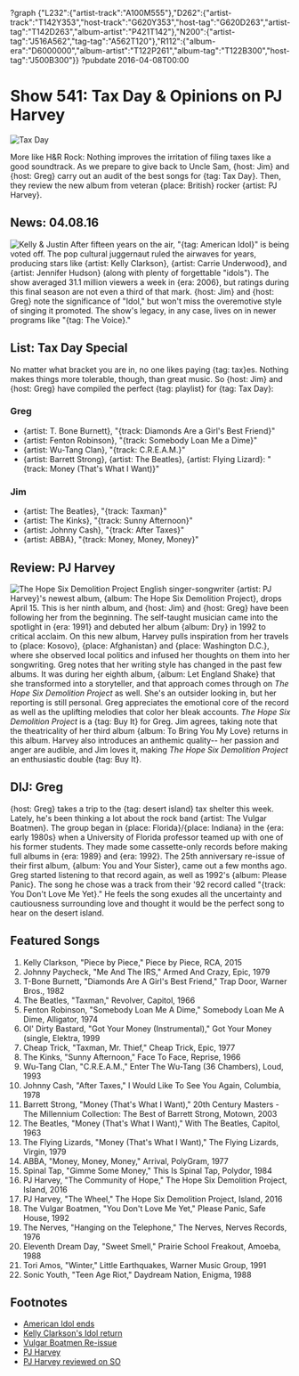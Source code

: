 ?graph {"L232":{"artist-track":"A100M555"},"D262":{"artist-track":"T142Y353","host-track":"G620Y353","host-tag":"G620D263","artist-tag":"T142D263","album-artist":"P421T142"},"N200":{"artist-tag":"J516A562","tag-tag":"A562T120"},"R112":{"album-era":"D6000000","album-artist":"T122P261","album-tag":"T122B300","host-tag":"J500B300"}}
?pubdate 2016-04-08T00:00

# Show 541: Tax Day & Opinions on PJ Harvey

![Tax Day](//static.soundopinions.org/images/2016/taxday_web.jpg)

More like H&R Rock: Nothing improves the irritation of filing taxes like a good soundtrack. As we prepare to give back to Uncle Sam, {host: Jim} and {host: Greg} carry out an audit of the best songs for {tag: Tax Day}. Then, they review the new album from veteran {place: British} rocker {artist: PJ Harvey}.


## News: 04.08.16
![Kelly & Justin](//static.soundopinions.org/images/2016/justinkelly.jpg)
After fifteen years on the air, "{tag: American Idol}" is being voted off. The pop cultural juggernaut ruled the airwaves for years, producing stars like {artist: Kelly Clarkson}, {artist: Carrie Underwood}, and {artist: Jennifer Hudson} (along with plenty of forgettable "idols"). The show averaged 31.1 million viewers a week in {era: 2006}, but ratings during this final season are not even a third of that mark. {host: Jim} and {host: Greg} note the significance of  "Idol,"  but won't miss the overemotive style of singing it promoted. The show's legacy, in any case, lives on in newer programs like "{tag: The Voice}."

## List: Tax Day Special

No matter what bracket you are in, no one likes paying {tag: tax}es. Nothing makes things more tolerable, though, than great music. So {host: Jim} and {host: Greg} have compiled the perfect {tag: playlist} for {tag: Tax Day}:

### Greg
- {artist: T. Bone Burnett}, "{track: Diamonds Are a Girl's Best Friend}"
- {artist: Fenton Robinson}, "{track: Somebody Loan Me a Dime}"
- {artist: Wu-Tang Clan}, "{track: C.R.E.A.M.}"
- {artist: Barrett Strong}, {artist: The Beatles}, {artist: Flying Lizard}: "{track: Money (That's What I Want)}"

### Jim
- {artist: The Beatles}, "{track: Taxman}"
- {artist: The Kinks}, "{track: Sunny Afternoon}"
- {artist: Johnny Cash}, "{track: After Taxes}"
- {artist: ABBA}, "{track: Money, Money, Money}"


## Review: PJ Harvey
![The Hope Six Demolition Project](http://is5.mzstatic.com/image/thumb/Music49/v4/d4/d6/de/d4d6dee7-51bd-ca72-f424-b047590f87de/source/600x600bb.jpg "252623/1069539266")
English singer-songwriter {artist: PJ Harvey}'s newest album, {album: The Hope Six Demolition Project}, drops April 15. This is her ninth album, and {host: Jim} and {host: Greg} have been following her from the beginning. The self-taught musician came into the spotlight in {era: 1991} and debuted her album {album: Dry} in 1992 to critical acclaim. On this new album, Harvey pulls inspiration from her travels to {place: Kosovo}, {place: Afghanistan} and {place: Washington D.C.}, where she observed local politics and infused her thoughts on them into her songwriting.
Greg notes that her writing style has changed in the past few albums. It was during her eighth album, {album: Let England Shake} that she transformed into a storyteller, and that approach comes through on *The Hope Six Demolition Project* as well. She's an outsider looking in, but her reporting is still personal. Greg appreciates the emotional core of the record as well as the uplifting melodies that color her bleak accounts. *The Hope Six Demolition Project* is a {tag: Buy It} for Greg.
Jim agrees, taking note that the theatricality of her third album {album: To Bring You My Love} returns in this album. Harvey also introduces an anthemic quality-- her passion and anger are audible, and Jim loves it, making *The Hope Six Demolition Project* an enthusiastic double {tag: Buy It}. 



## DIJ: Greg

{host: Greg} takes a trip to the {tag: desert island} tax shelter this week. Lately, he's been thinking a lot about the rock band {artist: The Vulgar Boatmen}. The group began in {place: Florida}/{place: Indiana} in the {era: early 1980s} when a University of Florida professor teamed up with one of his former students. They made some cassette-only records before making full albums in {era: 1989} and {era: 1992}. The 25th anniversary re-issue of their first album, {album: You and Your Sister}, came out a few months ago. Greg started listening to that record again, as well as 1992's {album: Please Panic}. The song he chose was a track from their '92 record called "{track: You Don't Love Me Yet}." He feels the song exudes all the uncertainty and cautiousness surrounding love and thought it would be the perfect song to hear on the desert island.

## Featured Songs

1. Kelly Clarkson, "Piece by Piece," Piece by Piece, RCA, 2015 
1. Johnny Paycheck, "Me And The IRS," Armed And Crazy, Epic, 1979
1. T-Bone Burnett,  "Diamonds Are A Girl's Best Friend," Trap Door,  Warner Bros., 1982
1. The Beatles, "Taxman," Revolver, Capitol, 1966
1. Fenton Robinson,  "Somebody Loan Me A Dime,"  Somebody Loan Me A Dime,  Alligator, 1974
1. Ol' Dirty Bastard,  "Got Your Money (Instrumental)," Got Your Money (single, Elektra, 1999
1. Cheap Trick,  "Taxman, Mr. Thief," Cheap Trick, Epic, 1977
1. The Kinks,  "Sunny Afternoon," Face To Face, Reprise, 1966
1. Wu-Tang Clan, "C.R.E.A.M.," Enter The Wu-Tang (36 Chambers), Loud, 1993
1. Johnny Cash,  "After Taxes,"  I Would Like To See You Again, Columbia, 1978
1. Barrett Strong,  "Money (That's What I Want)," 20th Century Masters - The Millennium Collection: The Best of Barrett Strong, Motown, 2003
1. The Beatles,  "Money (That's What I Want)," With The Beatles, Capitol, 1963
1. The Flying Lizards,  "Money (That's What I Want)," The Flying Lizards, Virgin, 1979
1. ABBA,  "Money, Money, Money," Arrival,  PolyGram, 1977
1. Spinal Tap, "Gimme Some Money," This Is Spinal Tap, Polydor, 1984
1. PJ Harvey, "The Community of Hope," The Hope Six Demolition Project, Island, 2016
1. PJ Harvey, "The Wheel," The Hope Six Demolition Project, Island, 2016
1. The Vulgar Boatmen, "You Don't Love Me Yet," Please Panic, Safe House, 1992
1. The Nerves, "Hanging on the Telephone," The Nerves, Nerves Records, 1976
1. Eleventh Dream Day, "Sweet Smell," Prairie School Freakout, Amoeba, 1988
1. Tori Amos, "Winter," Little Earthquakes, Warner Music Group, 1991
1. Sonic Youth, "Teen Age Riot," Daydream Nation, Enigma, 1988



## Footnotes
- [American Idol ends](http://www.latimes.com/entertainment/tv/showtracker/la-et-st-american-idol-phenomenon-20160405-story.html)
- [Kelly Clarkson's Idol return](https://www.youtube.com/watch?v=9FHYBQxURQo)
- [Vulgar Boatmen Re-issue](http://www.newyorker.com/culture/culture-desk/an-obsessive-listen-to-a-twenty-five-year-old-album)
- [PJ Harvey](http://www.pjharvey.net/)
- [PJ Harvey reviewed on SO](/show/273/)
